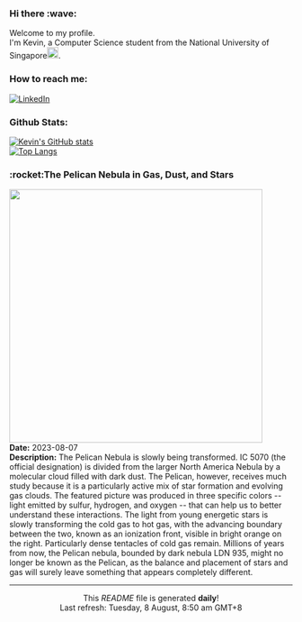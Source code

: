 <h3>Hi there :wave:</h3>

Welcome to my profile.   
I'm Kevin, a Computer Science student from the National University of Singapore<img src="https://img.icons8.com/color/96/000000/singapore-circular.png" width="20px"/>.</p>

<h3>How to reach me: </h3>
<a href="https://www.linkedin.com/in/kevin-foong/"><img alt="LinkedIn" src="https://img.shields.io/badge/linkedin-%230077B5.svg?&style=for-the-badge&logo=linkedin&logoColor=white" /></a> 

<h3>Github Stats: </h3> 

[![Kevin's GitHub stats](https://github-readme-stats.vercel.app/api?username=kevin9foong&theme=tokyonight)](https://github.com/anuraghazra/github-readme-stats) <br/>
[![Top Langs](https://github-readme-stats.vercel.app/api/top-langs/?username=kevin9foong&layout=compact&theme=tokyonight)](https://github.com/anuraghazra/github-readme-stats)

<h3>:rocket:The Pelican Nebula in Gas, Dust, and Stars</h3> 
<img width="450" src="https:&#x2F;&#x2F;apod.nasa.gov&#x2F;apod&#x2F;image&#x2F;2308&#x2F;LDN935_Jones_1840.jpg" /><br/>
<b>Date:</b> 2023-08-07<br/>
<b>Description:</b> The Pelican Nebula is slowly being transformed.  IC 5070 (the official designation) is divided from the larger North America Nebula by a molecular cloud filled with dark dust.  The Pelican, however, receives much study because it is a particularly active mix of star formation and evolving gas clouds.  The featured picture was produced in three specific colors -- light emitted by sulfur, hydrogen, and oxygen --  that can help us to better understand these interactions.  The light from young energetic stars is slowly transforming the cold gas to hot gas, with the advancing boundary between the two, known as an ionization front, visible in bright orange on the right. Particularly dense tentacles of cold gas remain.  Millions of years from now, the Pelican nebula, bounded by dark nebula LDN 935, might no longer be known as the Pelican, as the balance and placement of stars and gas will surely leave something that appears completely different.<br/>

------------
<p align="center">This <i>README</i> file is generated <b>daily</b>!</br>
Last refresh: Tuesday, 8 August, 8:50 am GMT+8<br />